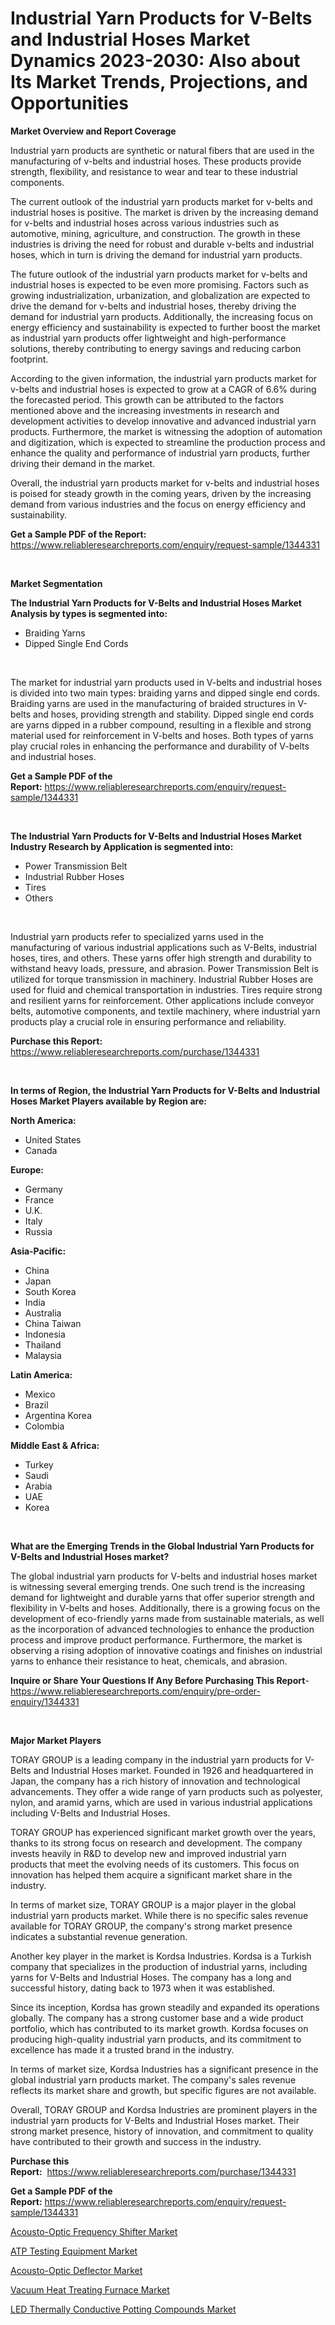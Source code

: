 <p><h1>Industrial Yarn Products for V-Belts and Industrial Hoses Market Dynamics 2023-2030: Also about Its Market Trends, Projections, and Opportunities</h1></p><p><strong>Market Overview and Report Coverage</strong></p>
<p><p>Industrial yarn products are synthetic or natural fibers that are used in the manufacturing of v-belts and industrial hoses. These products provide strength, flexibility, and resistance to wear and tear to these industrial components.</p><p>The current outlook of the industrial yarn products market for v-belts and industrial hoses is positive. The market is driven by the increasing demand for v-belts and industrial hoses across various industries such as automotive, mining, agriculture, and construction. The growth in these industries is driving the need for robust and durable v-belts and industrial hoses, which in turn is driving the demand for industrial yarn products.</p><p>The future outlook of the industrial yarn products market for v-belts and industrial hoses is expected to be even more promising. Factors such as growing industrialization, urbanization, and globalization are expected to drive the demand for v-belts and industrial hoses, thereby driving the demand for industrial yarn products. Additionally, the increasing focus on energy efficiency and sustainability is expected to further boost the market as industrial yarn products offer lightweight and high-performance solutions, thereby contributing to energy savings and reducing carbon footprint.</p><p>According to the given information, the industrial yarn products market for v-belts and industrial hoses is expected to grow at a CAGR of 6.6% during the forecasted period. This growth can be attributed to the factors mentioned above and the increasing investments in research and development activities to develop innovative and advanced industrial yarn products. Furthermore, the market is witnessing the adoption of automation and digitization, which is expected to streamline the production process and enhance the quality and performance of industrial yarn products, further driving their demand in the market.</p><p>Overall, the industrial yarn products market for v-belts and industrial hoses is poised for steady growth in the coming years, driven by the increasing demand from various industries and the focus on energy efficiency and sustainability.</p></p>
<p><strong>Get a Sample PDF of the Report:</strong> <a href="https://www.reliableresearchreports.com/enquiry/request-sample/1344331">https://www.reliableresearchreports.com/enquiry/request-sample/1344331</a></p>
<p>&nbsp;</p>
<p><strong>Market Segmentation</strong></p>
<p><strong>The Industrial Yarn Products for V-Belts and Industrial Hoses Market Analysis by types is segmented into:</strong></p>
<p><ul><li>Braiding Yarns</li><li>Dipped Single End Cords</li></ul></p>
<p>&nbsp;</p>
<p><p>The market for industrial yarn products used in V-belts and industrial hoses is divided into two main types: braiding yarns and dipped single end cords. Braiding yarns are used in the manufacturing of braided structures in V-belts and hoses, providing strength and stability. Dipped single end cords are yarns dipped in a rubber compound, resulting in a flexible and strong material used for reinforcement in V-belts and hoses. Both types of yarns play crucial roles in enhancing the performance and durability of V-belts and industrial hoses.</p></p>
<p><strong>Get a Sample PDF of the Report:</strong>&nbsp;<a href="https://www.reliableresearchreports.com/enquiry/request-sample/1344331">https://www.reliableresearchreports.com/enquiry/request-sample/1344331</a></p>
<p>&nbsp;</p>
<p><strong>The Industrial Yarn Products for V-Belts and Industrial Hoses Market Industry Research by Application is segmented into:</strong></p>
<p><ul><li>Power Transmission Belt</li><li>Industrial Rubber Hoses</li><li>Tires</li><li>Others</li></ul></p>
<p>&nbsp;</p>
<p><p>Industrial yarn products refer to specialized yarns used in the manufacturing of various industrial applications such as V-Belts, industrial hoses, tires, and others. These yarns offer high strength and durability to withstand heavy loads, pressure, and abrasion. Power Transmission Belt is utilized for torque transmission in machinery. Industrial Rubber Hoses are used for fluid and chemical transportation in industries. Tires require strong and resilient yarns for reinforcement. Other applications include conveyor belts, automotive components, and textile machinery, where industrial yarn products play a crucial role in ensuring performance and reliability.</p></p>
<p><strong>Purchase this Report:</strong>&nbsp; <a href="https://www.reliableresearchreports.com/purchase/1344331">https://www.reliableresearchreports.com/purchase/1344331</a></p>
<p>&nbsp;</p>
<p><strong>In terms of Region, the Industrial Yarn Products for V-Belts and Industrial Hoses Market Players available by Region are:</strong></p>
<p>
    <p> <strong> North America: </strong>
        <ul>
            <li>United States</li>
            <li>Canada</li>
        </ul>
        </p> 
    <p> <strong> Europe: </strong>
        <ul>
            <li>Germany</li>
            <li>France</li>
            <li>U.K.</li>
            <li>Italy</li>
            <li>Russia</li>
        </ul>
        </p> 
    <p> <strong> Asia-Pacific: </strong>
        <ul>
            <li>China</li>
            <li>Japan</li>
            <li>South Korea</li>
            <li>India</li>
            <li>Australia</li>
            <li>China Taiwan</li>
            <li>Indonesia</li>
            <li>Thailand</li>
            <li>Malaysia</li>
        </ul>
        </p> 
    <p> <strong> Latin America: </strong>
        <ul>
            <li>Mexico</li>
            <li>Brazil</li>
            <li>Argentina Korea</li>
            <li>Colombia</li>
        </ul>
        </p> 
    <p> <strong> Middle East & Africa: </strong>
        <ul>
            <li>Turkey</li>
            <li>Saudi</li>
            <li>Arabia</li>
            <li>UAE</li>
            <li>Korea</li>
        </ul>
    </p>
    </p>
<p>&nbsp;</p>
<p><strong>What are the Emerging Trends in the Global Industrial Yarn Products for V-Belts and Industrial Hoses market?</strong></p>
<p><p>The global industrial yarn products for V-belts and industrial hoses market is witnessing several emerging trends. One such trend is the increasing demand for lightweight and durable yarns that offer superior strength and flexibility in V-belts and hoses. Additionally, there is a growing focus on the development of eco-friendly yarns made from sustainable materials, as well as the incorporation of advanced technologies to enhance the production process and improve product performance. Furthermore, the market is observing a rising adoption of innovative coatings and finishes on industrial yarns to enhance their resistance to heat, chemicals, and abrasion.</p></p>
<p><strong>Inquire or Share Your Questions If Any Before Purchasing This Report</strong>- <a href="https://www.reliableresearchreports.com/enquiry/pre-order-enquiry/1344331">https://www.reliableresearchreports.com/enquiry/pre-order-enquiry/1344331</a></p>
<p>&nbsp;</p>
<p><strong>Major Market Players</strong></p>
<p><p>TORAY GROUP is a leading company in the industrial yarn products for V-Belts and Industrial Hoses market. Founded in 1926 and headquartered in Japan, the company has a rich history of innovation and technological advancements. They offer a wide range of yarn products such as polyester, nylon, and aramid yarns, which are used in various industrial applications including V-Belts and Industrial Hoses.</p><p>TORAY GROUP has experienced significant market growth over the years, thanks to its strong focus on research and development. The company invests heavily in R&D to develop new and improved industrial yarn products that meet the evolving needs of its customers. This focus on innovation has helped them acquire a significant market share in the industry.</p><p>In terms of market size, TORAY GROUP is a major player in the global industrial yarn products market. While there is no specific sales revenue available for TORAY GROUP, the company's strong market presence indicates a substantial revenue generation.</p><p>Another key player in the market is Kordsa Industries. Kordsa is a Turkish company that specializes in the production of industrial yarns, including yarns for V-Belts and Industrial Hoses. The company has a long and successful history, dating back to 1973 when it was established.</p><p>Since its inception, Kordsa has grown steadily and expanded its operations globally. The company has a strong customer base and a wide product portfolio, which has contributed to its market growth. Kordsa focuses on producing high-quality industrial yarn products, and its commitment to excellence has made it a trusted brand in the industry.</p><p>In terms of market size, Kordsa Industries has a significant presence in the global industrial yarn products market. The company's sales revenue reflects its market share and growth, but specific figures are not available.</p><p>Overall, TORAY GROUP and Kordsa Industries are prominent players in the industrial yarn products for V-Belts and Industrial Hoses market. Their strong market presence, history of innovation, and commitment to quality have contributed to their growth and success in the industry.</p></p>
<p><strong>Purchase this Report:</strong>&nbsp;&nbsp;<a href="https://www.reliableresearchreports.com/purchase/1344331">https://www.reliableresearchreports.com/purchase/1344331</a></p>
<p></p>
<p><strong>Get a Sample PDF of the Report:</strong>&nbsp;<a href="https://www.reliableresearchreports.com/enquiry/request-sample/1344331">https://www.reliableresearchreports.com/enquiry/request-sample/1344331</a></p>
<p><p><a href="https://www.linkedin.com/pulse/acousto-optic-frequency-shifter-market-research-report-ggtve/">Acousto-Optic Frequency Shifter Market</a></p><p><a href="https://medium.com/@porteradams98/atp-testing-equipment-market-size-growth-forecast-2023-2030-ee67ddfd29a7">ATP Testing Equipment Market</a></p><p><a href="https://www.linkedin.com/pulse/acousto-optic-deflector-market-research-report-unlocks-analysis-3bw7e/">Acousto-Optic Deflector Market</a></p><p><a href="https://medium.com/@zoeyleannon2023/vacuum-heat-treating-furnace-market-size-growth-forecast-2023-2030-fca2b41cc15a">Vacuum Heat Treating Furnace Market</a></p><p><a href="https://github.com/JameTravis/Market-Research-Report-List-2/blob/main/led-thermally-conductive-potting-compounds-market.md">LED Thermally Conductive Potting Compounds Market</a></p></p>